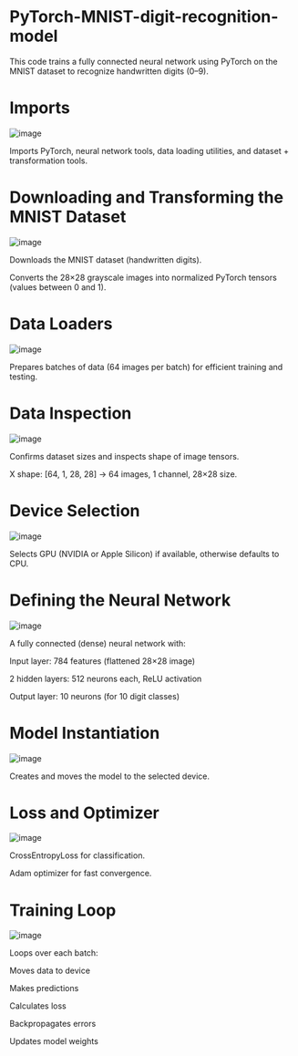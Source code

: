 # PyTorch-MNIST-digit-recognition-model

This code trains a fully connected neural network using PyTorch on the MNIST dataset to recognize handwritten digits (0–9).

# Imports
![image](https://github.com/user-attachments/assets/2d9bf5f6-bfd4-4e7b-8daf-8ad36bc15402)

Imports PyTorch, neural network tools, data loading utilities, and dataset + transformation tools.

# Downloading and Transforming the MNIST Dataset
![image](https://github.com/user-attachments/assets/2bfd11b6-50b9-4612-a564-2fb7a3d53123)

Downloads the MNIST dataset (handwritten digits).

Converts the 28×28 grayscale images into normalized PyTorch tensors (values between 0 and 1).

# Data Loaders
![image](https://github.com/user-attachments/assets/9b14184c-25bb-4e25-bb59-c39497cbfd29)

Prepares batches of data (64 images per batch) for efficient training and testing.

# Data Inspection
![image](https://github.com/user-attachments/assets/d5ba0cc0-f527-4bdd-b49e-36b2f168bc31)

Confirms dataset sizes and inspects shape of image tensors.

X shape: [64, 1, 28, 28] → 64 images, 1 channel, 28×28 size.

# Device Selection
![image](https://github.com/user-attachments/assets/bd420b3d-c0e3-4008-848a-93290fa8f994)

Selects GPU (NVIDIA or Apple Silicon) if available, otherwise defaults to CPU.

# Defining the Neural Network
![image](https://github.com/user-attachments/assets/c58214ac-19f7-4981-8206-5cee7d2184bb)

A fully connected (dense) neural network with:

Input layer: 784 features (flattened 28×28 image)

2 hidden layers: 512 neurons each, ReLU activation

Output layer: 10 neurons (for 10 digit classes)

# Model Instantiation
![image](https://github.com/user-attachments/assets/2cfda773-567c-4c0c-89ba-f3ac8ffffd78)

Creates and moves the model to the selected device.

# Loss and Optimizer
![image](https://github.com/user-attachments/assets/3414ec85-f11c-430d-a8e9-09b02c0acf2c)

CrossEntropyLoss for classification.

Adam optimizer for fast convergence.

# Training Loop
![image](https://github.com/user-attachments/assets/88f952f7-d77f-4e73-9d60-cff9f4360e74)

Loops over each batch:

Moves data to device

Makes predictions

Calculates loss

Backpropagates errors

Updates model weights

